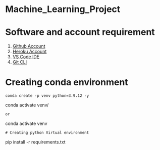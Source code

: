 # Machine_Learning_Project


# Software and account requirement

1. [Github Account](https://github.com/)
2. [Heroku Account]()
3. [VS Code IDE](https://code.visualstudio.com/download)
4. [Git CLI](https://git-scm.com/downloads)


# Creating conda environment

```
conda create -p venv python=3.9.12 -y
```
conda activate venv/
```
or 
```
conda activate venv
```
# Creating python Virtual environment
```
pip install -r requirements.txt
```